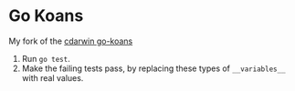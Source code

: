 # Go Koans

My fork of the [cdarwin go-koans](https://github.com/cdarwin/go-koans)

1. Run `go test`.
2. Make the failing tests pass, by replacing these types of `__variables__` with real values.

